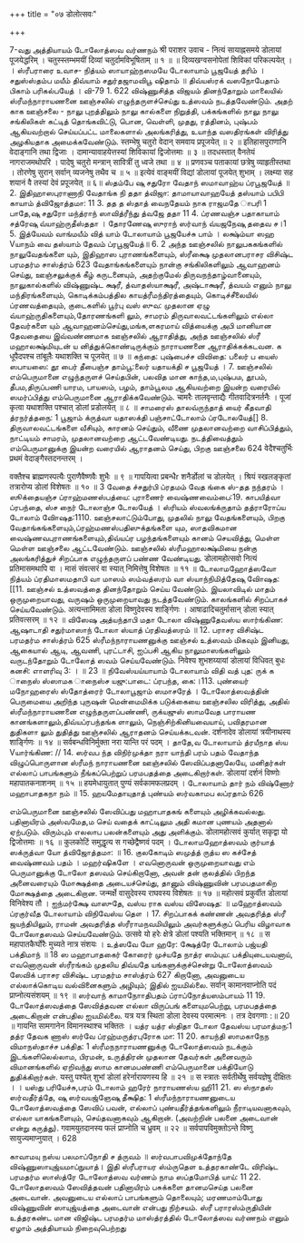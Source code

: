 +++
title = "०७ डोलोत्सवः"

+++


7-வது அத்தியாயம் டோலோத்ஸவ வர்ணநம் श्री पराशर उवाच - 
नित्यं सायाह्नसमये डोलायां पूजयेद्धरिम् । 
चतुस्स्तम्भमयीं दिव्यां चतुर्दामविभूषिताम् ॥ १ ॥ 
॥ दिव्यखग्वसनोपेतां शिविकां परिकल्पयेत् । 
। 
ஸ்ரீபராரை உவாச- 
நித்யம் ஸாயாஹ்நஸமயே டோலாயாம் பூஜயேத் தரிம் । சதுஸ்ஸ்தம்ப மயீம் திவ்யாம் சதுர்தஜாமவிபூ ஷிதாம் ॥ திவ்யஸ்ரக் வஸநோபேதாம் பிகாம் பரிகல்பயேத் । 
வி-79 
1. 
622 
விஷ்ணுசித்த விஜயம் 
தினந்தோறும் மாலையில் ஸ்ரீமந்நாராயணனை ஊஞ்சலில் எழுந்தருளச்செய்து உத்ஸவம் நடத்தவேண்டும். அதற் காக ஊஞ்சலை - நாலு புறத்திலும் நாலு கால்களை நிறுத்தி, பக்கங்களில் நாலு 
நாலு சங்கிலிகள் கட்டித் தொங்கவிட்டு, பொன, வெள்ளி, முதது, ரத்தினம், புஷ்பம் ஆகியவற்றால் செய்யப்பட்ட மாலைகளால் அலங்கரித்து, உயாந்த வஸதிரங்கள் விரித்து அழகியதாக அமைக்கவேண்டும். 
स्तम्भेषु चतुरो वेदान् समवाय प्रपूजयेत् ॥ २ ॥ इतिहासपुराणानि वेदाङ्गानि तथा द्विजाः । दामान्यावाहयेत्तस्यां शिविकायां द्विजोत्तमाः ॥ ३ ॥ तदधस्तात् वैनतेयं नागराजमथोपरि । 
पादेषु चतुरो मन्त्रान् सावित्रीं तु ध्वजे तथा ॥ ४ ॥ प्रणवञ्च पताकायां छत्रेषु व्याहृतीस्तथा । 
तोरणेषु सुरान् सर्वान् व्यजनेषु तथैव च ॥ ५ ॥ इत्येवं वाङ्मयीं विद्यां डोलायां पूजयेत् शुभाम् । 
लक्ष्म्या सह शयानं वै तस्यां देवं प्रपूजयेत् ॥ ६॥ 
ஸ்தம்பே ஷு சதுரோ வேதாந் ஸமாவாஹ்ய ப்ரபூஜயேத் ॥ 2. இதிஹாஸபுராணாநி வேதாங்க நி ததா த்விஜா: 
தாமாயாவாஹயேத் தஸ்யாம் பபிபி காயாம் 
த்விஜோத்தமா: 11 3. 
தத த ஸ்தாத் வைநதேயம் நாக ராஜமதே ாபரி 
1 
பாதே,ஷு சதுரோ மந்த்ராந் ஸாவித்ரீந்து த்வஜே ததா 11 4. ப்ரணவஞ்ச பதாகாயாம் சத்ரேஷு வ்யாஹ்ருதீஸ்ததா । தோரணேஷு ஸுராந் ஸர்வாந் வ்யஜநேஷு ததைவ ச।1 5. இத்யேவம் வாங்மயீம் வித் யாம் டோலாயாம் பூஜயேச்சு பாம் । லக்ஷ்ம்யா ஸஹ Vயாநம் வை தஸ்யாம் தேவம் ப்ரபூஜயேத்॥ 6. 
2 
அந்த ஊஞ்சலில் நாலுபககங்களில் நாலுவேதங்களை யும், இதிஹாஸ புராணங்களையும், ஸ்ரீக்ஷை முதலானபராசர விசிஷ்ட பரமதர்ம சாஸ்த்ரம் 
623 
வேதாங்கங்களையும் நான்கு சங்கிலிகளிலும் ஆவாஹனம் செய்து, ஊஞ்சலுக்குக் கீழ் கருடனையும், அதற்குமேல் திருவநந்தாழ்வானையும், நாலுகால்களில் விஷ்ணுஷ்ட க்ஷரீ, த்வாதஸ்யாக்ஷரீ, அஷ்டாக்ஷரீ, த்வயம் எனும் நாலு மந்திரங்களையும், கொடிக்கம்பத்தில காயத்ரீமந்திரத்தையும், கொடிச்சீலையில் ப்ரணவத்தையும், குடைகளில் பூர்பு வஸ் ஸுவ: முதலான ஏழு வ்யாஹ்ருதிகளையும்,தோரணங்களி லும், சாமரம் திருவாலவட்டங்களிலும் எல்லா தேவர்களை யும் ஆவாஹனம்செய்து,மங்க,ளகரமாய் வித்யைக்கு அபி மானியான தேவதையை இவ்வண்ணமாக ஊஞ்சலில் ஆராதித்து, அந்த ஊஞ்சலில் ஸ்ரீ மஹாலக்ஷ்மியுடன் ய னித்துக்கொண்டிருக்கும் நாராயணனை ஆராதிக்கக்கடவன. 
க 
धूपैदपश्च तांबूलैः यथाशक्ति च पूजयेत् ॥ ७ ॥ 
கந்தை: புஷ்பைச்ச விவிதை: பலைர் ப யைஸ் ஸபாயஸை: 
தூ பைர் தீபைஞ்ச தாம்பூ:லைர் யதாயக்தி ச பூஜயேத் । 7. ஊஞ்சலில் எம்பெருமானை எழுந்தருளச் செய்தபின், பலவித மான காந்த,ம,புஷ்பம, தூபம், தீபம,திருப்பணி யாரம, பாயஸம், பழம், தாம்பூலம ஆகியவற்றை இயன்ற வரையில் ஸமர்ப்பித்து எம்பெருமானை ஆராதிக்கவேண்டும். चामरैः तालवृन्ताद्यैः गीतवादित्रनर्तनैः । 
पूजां कृत्वा यथाशक्ति पश्चात् डोलां प्रडोलयेत् ॥ ८ ॥ 
சாமரைஸ் தாலவ்ருந்தாத் யைர் கீதவாதி த்ரநர்த்தநை: 1 பூஜாம் க்ருத்வா யதாஸக்தி பஞ்சாட்டோலாம் 
ப்ரடோலயேத்[] 8. திருவாலவட்டங்களை வீசியும், காரனம் 
செய்தும், வீணை முதலானவற்றை வாசிப்பித்தும், நாட்டியம் 
சாமரம், 
முதலானவற்றை 
ஆட்டவேண்டியது. 
நடத்திவைத்தும் எம்பெருமானுக்கு 
இயன்ற வரையில் ஆராதனம் செய்து, பிறகு ஊஞ்சலை 
624 
वेदैश्चतुर्भिः प्रथमं वेदाङ्गैस्तदनन्तरम् । 
 
वक्तैश्च ब्राह्मणस्पत्यैः पुराणैवैष्णवैः शुभैः ॥ ९ ॥ गापयित्वा प्रबन्धैr शनैर्डोलां च डोलयेत् । 
श्रियं स्खलङ्कृतां तत्रारोप्य डोलां विशेषतः ॥ १० ॥ 
3 
வேதை ச்சதுர்பி ப்ரதமம் வேத ங்கை ஸ்-தத நந்தரம் । ஸூக்தையஞ்ச ப்ராஹ்மணஸ்பத்யை: புராணைர் 
வைஷ்ணவைம்பை:19. காபயித்வா ப்ரபந்தை, ஸ்ச நைர் டோலாஞ்ச டோலயேத் । ஸ்ரியம் ஸ்வலங்க்ருதாம் தத்ராரோப்ய டோலாம் விாேஷத:1110. ஊஞ்சலாட்டும்போது, முதலில் நாலு வேதங்களையும், பிறகு வேதாங்கங்களையும்,ப்ரஹ்மணஸ்பதிஸுக்தங்களை யும, ஸாதவிகமான வைஷ்ணவபுராணங்களையும்,திவ்யப்ர பழந்தங்களையும் கானம் செயவித்து, 
மெள்ள மெள்ள 
ஊஞ்சலை ஆட்டவேண்டும். ஊஞ்சலில் ஸ்ரீமஹாலக்ஷ்மியை நன்கு அலங்கரித்துச் சிறப்பாக எழுந்தருளப் பண்ண வேண்டியது. 
डोलामहोत्सवो नित्यं प्रतिमासमथापि वा । 
मासं संवत्सरं वा स्यात् निमित्तेषु विशेषतः ॥ ११ ॥ டோலாமஹோத்ஸவோ நித்யம் ப்ரதிமாஸமதாபி வா மாஸம் ஸம்வத்ஸரம் வா ஸ்யாந்நிமித்தேஷு விாேஷத: [[11. 
ஊஞ்சல் உத்ஸவத்தை தினந்தோறும் செய்ய வேண்டும். இயலாவிடில் மாதம் ஒருமுறையாவது, வருஷம் ஒருமுறையாவது நடத்தவேண்டும். காலங்களில் சிறப்பாகச் செய்யவேண்டும். 
अत्यन्तामिमता डोला विष्णुदेवस्य शार्ङ्गिणः । 
आषाढादिचतुर्मासान् डोला स्यात् प्रतिवत्सरम् ॥ १२ ॥ 
விஸேஷ 
அத்யந்தாபி மதா டோலா விஷ்ணுதேவஸ்ய ஸார்ங்கிண: ஆஷாடாதி சதுர்மாஸாந் டோலா ஸ்யாத் ப்ரதிவத்ஸரம் ॥ 12. 
பராசர விசிஷ்ட பரமதர்ம சாஸ்த்ரம் 
625 
ஸ்ரீமந்நாராயணனுக்கு ஊஞ்சல் உத்ஸவம் மிகவும் இனியது, ஆகையால் ஆடி, ஆவணி, புரட்டாசி, ஐப்பசி ஆகிய நாலுமாஸங்களிலும் வருடந்தோறும் டோலோத் ஸவம் செய்யவேண்டும். 
निवेश्य शुभशय्यायां डोलायां विधिवत् बुधः 
கனசி: எாளரிவு 
3: 
। 
॥ 23 ॥ 
நிவேஸ்யய்யாயாம் டோலாயாம் விதி வத் புத: ருக் க ாநைஸ் ஸ்ஸாமக ாநைஸ்ச யஜு:பாடை: ப்ரபந்த, கை:।113. புண்யைர் மநோஹரைஸ் ஸ்தோத்ரைர் டோலாபூஜாம் 
ஸமாசரேத் । டோலோத்ஸவத்தின் பெருமையை அறிந்த புருஷன் மென்மைமிக்க படுக்கையை ஊஞ்சலில விரித்து, அதில் ஸ்ரீமந்நாராயணனை எழுந்தருளப்பண்ணி, ருக்யஜுஸ் 
ஸாமவேத பாராயண கானங்களாலும்,திவ்யப்ரபந்தங்க ளாலும், நெஞ்சிற்கினியவையாய், பவிதரமான துதிகளா லும் துதித்து ஊஞ்சலில் ஆராதனம் செய்யக்கடவன். दर्शनादेव डोलायां त्रयीनाथस्य शार्ङ्गिणः ॥ १४ ॥ सर्वबन्धविनिर्मुक्ता नरा यान्ति परं पदम् । 
தாதே,வ டோலாயாம் த்ரயீநாத ஸ்ய Vயார்ங்கிண: // 14. ஸர்வப ந்த விநிர்முக்தா நரா யாந்தி பரம் பதம் 
வேதாந்த விழுப்பொருளான ஸ்ரீமந் நாராயணனை ஊஞ்சலில் ஸேவிப்பதனாலேயே, மனிதர்கள் எல்லாப் பாபங்களும் நீங்கப்பெற்றுப் பரமபதத்தை அடைகிறார்கள். 
डोलायां दर्शनं विष्णोः महापातकनाशनम् ॥ १५ ॥ 
हयमेधायुतात् पुण्यं सर्वकामफलप्रदम् । 
டோலாயாம் தார் நம் விஷ்ணோர் மஹாபாதகநா நம் ॥ 15. ஹயமேதாயுதாத் புண்யம் ஸர்வகாமப லப்ரதாம் 
626 
 
எம்பெருமானை ஊஞ்சலில் ஸேவிப்பது மஹாபாதகங் களையும் அழிக்கவல்லது. பதினாயிரம் அஸ்வமேத,ம செய் வதைக் காட்டிலும அதி கமான புணயம் அதனால் ஏற்படும். விரும்பும் எலலாப பலன்களையும் அது அளிக்கும். 
डोलामहोत्सवं कुर्यात् सकृद्वा यो द्विजोत्तमाः ॥ १६ ॥ कुलकोटिं समुद्धृत्य स गच्छेद्वैष्णवं पदम् । டோலாமஹோத்ஸவம் குர்யாத் ஸக்ருத்வா யோ 
த்விஜோத்தமா: ॥ 16. குலகோடிம் ஸமுத்த் ருத்ய ஸ கச்சேத் வைஷ்ணவம் பதம் । 
மஹர்ஷிகளே । எவனொருவன் ஒருமுறையாவது எம் பெருமானுக்கு டோலோ தஸவம் செய்கிறானோ, அவன் தன் குலத்தில் பிறந்த அனைவரையும் மோக்ஷத்தை அடையச்செய்து, தானும் விஷ்ணுவின் பரமபதமாகிற மோக்ஷத்தை அடைகிறான. 
जन्मर्क्षे वासुदेवस्य राघवस्य विशेषतः ॥ १७ ॥ 
महोत्सवं प्रकुर्वीत डोलायां विनिवेश्य तौ । 
ஐந்மர்க்ஷே வாஸுதே, வஸ்ய ராக வஸ்ய விஸேஷத: ॥ மஹோத்ஸவம் ப்ரகுர்வீத டோலாயாம் விநிவேஸ்ய தௌ । 
17. 
சிறப்பாகக் கண்ணன் அவதரித்த ஸ்ரீ ஜயந்தியிலும், ராமன் அவதரித்த ஸ்ரீராமநவமியிலும் அவர்களுக்குப் பெரிய விழாவாக டோலோதஸவம் செய்யவேண்டும். 
उत्सवे यो हरेः क्षेत्रे डोलां पश्यति भक्तिमान् ॥ १८ ॥ स महापातकैर्घोरैः मुच्यते नात्र संशयः । 
உத்ஸவே யோ ஹரே: க்ஷேத்ரே டோலாம் பஜ்யதி 
பக்திமாந் ॥ 18 
ஸ மஹாபாதகைர் கோரைர் முச்யதே நாத்ர ஸம்புய: 
பக்தியுடையவனாய், எவனொருவன் ஸ்ரீரங்கம் முதலிய திவ்யதே யங்களுக்குச்சென்று டோலோத்ஸவம் ஸேவிக் 
பராசர விசிஷ்ட பரமதர்ம சாஸ்த்ரம் 
627 
கிறானோ, அவனுடைய எல்லாக்கொடிய வல்வினைகளும் அழியும்; இதில் ஐயமில்லை. 
सर्वान् कामानवाप्नोति पदं प्राप्नोत्यसंशयम् ॥ १९ ॥ 
ஸர்வாந் காமாநாாேதிபதம் ப்ராப்நோத்யஸம்பாயம் 11 19. டோலோத்ஸவத்தை ஸேவித்தவன எல்லா விருப்பங் களையுமபெற்று, பரமபதத்தை அடைகிறான் என்பதில ஐயமில்லை. 
यत्र यत्र स्थिता डोला देवस्य परमात्मनः । 
तत्र देवगणाः 
:॥ 20 ॥ 
गायन्ति सामगानेन विमानस्थाश्च भक्तितः । 
யத்ர யத்ர ஸ்திதா டோலா தேவஸ்ய பரமாத்மந:1 தத்ர தேவக ணாஸ் ஸர்வே ப்ரஹ்மருத்ரபுரோக மா: 11 20. காயந்தி ஸாமகாநேந விமாநஸ்தாச்ச பக்தித: 1 
ஸ்ரீமநநாராயணனுக்கு டோலோத்ஸவம் நடக்கும் இடங்களிலெல்லாம, பிரமன், உருத்திரன் முதலான தேவர்கள் அனைவரும் விமானங்களில் ஏறிவந்து ஸாம கானமபண்ணி எம்பெருமானை பக்தியோடு துதிக்கிறார்கள். यस्तु पश्येत् शुभां डोलां हरेर्नारायणस्य हि ॥ २१ ॥ स स्त्रातः सर्वतीर्थेषु सर्वयज्ञेषु दीक्षितः । । 
யஸ்து பரியேச்சு,பரம் டோலாம் ஹரேர் நாராயணஸ்ய ஹி11 21. ஸ ஸ்நாதஸ் ஸர்வதீர்த்தே, ஷு ஸர்வயஜ்ஞேஷு தீக்ஷித: 1 
ஸ்ரீமந்நாராயணனுடைய டோலோத்ஸவத்தை ஸேவிப் பவன், எல்லாப் புண்யதீர்த்தங்களிலும் நீராடியவனாகவும், எல்லா யாகங்களையும், செய்தவனாகவும் ஆகிறான். (அவற்றின் பலனை அடைவான் என்று கருத்து). 
गवामयुतदानस्य फलं प्राप्नोति च ध्रुवम् ॥ २२ ॥ 
सर्वपापविमुक्तोऽन्ते विष्णु सायुज्यमाप्नुयात् । 
628 
 
காவாமயு நஸ்ய பலமாப்நோதி ச த்ருவம் ॥ ஸர்வபாபவிமுக்தோந்தே விஷ்ணுஸாயுஜ்யமாப்நுயாத்। 
இதி ஸ்ரீபராயர ஸ்ம்ருதெள உத்தரகாண்டே விரிஷ்ட பரமதர்ம ஸாஸ்த்ரே 
டோலோத்ஸவ வர்ணம் நாம ஸப்தமோபித் யாய்: 11 
22. 
டோலோதஸவம் ஸேவித்தவன் பதினாயிரம் பசுக்களை தானமசெய்த பலனை அடைவான். அவனுடைய எல்லாப் பாபங்களும் தொலையும்; மரணமாம்போது விஷ்ணுவின் ஸாயுஜ்யத்தை அடைவான் என்பது நிற்சயம். 
ஸ்ரீ பராரஸ்ம்ருதியின் உத்தரகண்ட மான விஜிஷ்ட பரமதர்ம மாஸ்த்ரத்தில் டோலோத்ஸவ வர்ணநம் எனும் ஏழாம் அத்தியாயம் நிறைவுபெற்றது 
